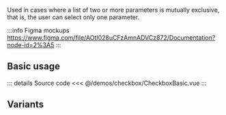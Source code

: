 Used in cases where a list of two or more parameters is mutually exclusive, that is, the user can select only one parameter.

:::info Figma mockups
https://www.figma.com/file/AOtI028uCFzAmnADVCz872/Documentation?node-id=2%3A5
:::

## Basic usage

<CheckboxBasic />

::: details Source code
<<< @/demos/checkbox/CheckboxBasic.vue
:::

## Variants

<CheckboxVariants />
